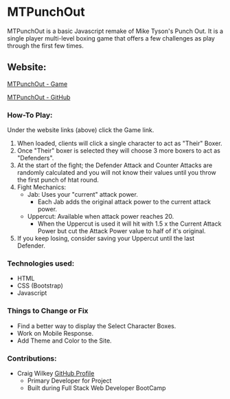 # MTPunchOut
MTPunchOut is a basic Javascript remake of Mike Tyson's Punch Out.  It is a single player multi-level boxing game that offers a few challenges as play through the first few times.


## Website:
[MTPunchOut - Game](https://devcwilkey.github.io/MTPunchOut/)

[MTPunchOut - GitHub](https://github.com/devcwilkey/MTPunchOut)


### How-To Play:
Under the website links (above) click the Game link.
1. When loaded, clients will click a single character to act as "Their" Boxer.
2. Once "Their" boxer is selected they will choose 3 more boxers to act as "Defenders".
3. At the start of the fight; the Defender Attack and Counter Attacks are randomly calculated and you will not know their values until you throw the first punch of htat round.
4. Fight Mechanics:
   - Jab: Uses your "current" attack power.
      - Each Jab adds the original attack power to the current attack power.
   - Uppercut: Available when attack power reaches 20.
      - When the Uppercut is used it will hit with 1.5 x the Current Attack Power but cut the Attack Power value to half of it's original.
5. If you keep losing, consider saving your Uppercut until the last Defender.


### Technologies used:
- HTML
- CSS (Bootstrap)
- Javascript


### Things to Change or Fix
- Find a better way to display the Select Character Boxes.
- Work on Mobile Response.
- Add Theme and Color to the Site.


### Contributions:
- Craig Wilkey [GitHub Profile](https://github.com/devcwilkey)
  - Primary Developer for Project
  - Built during Full Stack Web Developer BootCamp

